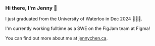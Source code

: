 ### Hi there, I'm Jenny 👋

<!--
**jenny-chen/jenny-chen** is a ✨ _special_ ✨ repository because its `README.md` (this file) appears on your GitHub profile.

Here are some ideas to get you started:

- 🔭 I’m currently working on ...
- 🌱 I’m currently learning ...
- 👯 I’m looking to collaborate on ...
- 🤔 I’m looking for help with ...
- 💬 Ask me about ...
- 📫 How to reach me: ...
- 😄 Pronouns: ...
- ⚡ Fun fact: ...
-->

I just graduated from the University of Waterloo in Dec 2024 👩🏻‍💻.

I'm currently working fulltime as a SWE on the FigJam team at Figma!

You can find out more about me at [jennychen.ca](https://jennychen.ca).
